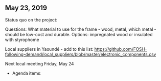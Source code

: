 ## May 23, 2019

Status quo on the project:

Questions: What material to use for the frame - wood, metal, which metal - should be low-cost and durable.
Options: impregnated wood or insulated with styrophome

Local suppliers in Yaoundé - add to this list: https://github.com/FOSH-following-demand/local_suppliers/blob/master/electronic_components.csv

Next local meeting Friday, May 24
- Agenda items: 
